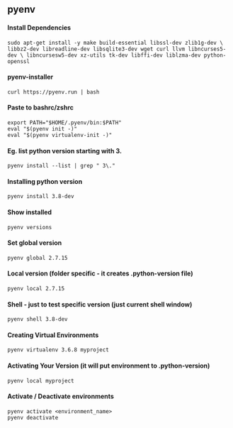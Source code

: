 ## pyenv

#### Install Dependencies

`
sudo apt-get install -y make build-essential libssl-dev zlib1g-dev \
libbz2-dev libreadline-dev libsqlite3-dev wget curl llvm libncurses5-dev \
libncursesw5-dev xz-utils tk-dev libffi-dev liblzma-dev python-openssl
`

#### pyenv-installer

`
curl https://pyenv.run | bash
`

#### Paste to bashrc/zshrc
```
export PATH="$HOME/.pyenv/bin:$PATH"
eval "$(pyenv init -)"
eval "$(pyenv virtualenv-init -)"
```

#### Eg. list python version starting with 3.

`
pyenv install --list | grep " 3\."
`

#### Installing python version

`
pyenv install 3.8-dev
`

#### Show installed
`
pyenv versions
`

#### Set global version
`
pyenv global 2.7.15
`

#### Local version (folder specific - it creates .python-version file)
`
pyenv local 2.7.15
`

#### Shell - just to test specific version (just current shell window)
`
pyenv shell 3.8-dev
`

#### Creating Virtual Environments
`
pyenv virtualenv 3.6.8 myproject
`

#### Activating Your Version (it will put environment to .python-version)
`
pyenv local myproject
`

#### Activate / Deactivate environments
```
pyenv activate <environment_name>
pyenv deactivate
```
